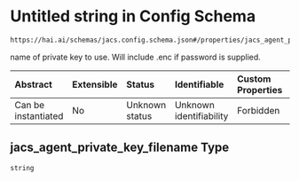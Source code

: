 # Untitled string in Config Schema

```txt
https://hai.ai/schemas/jacs.config.schema.json#/properties/jacs_agent_private_key_filename
```

name of private key to use. Will include .enc if password is supplied.

| Abstract            | Extensible | Status         | Identifiable            | Custom Properties | Additional Properties | Access Restrictions | Defined In                                                                            |
| :------------------ | :--------- | :------------- | :---------------------- | :---------------- | :-------------------- | :------------------ | :------------------------------------------------------------------------------------ |
| Can be instantiated | No         | Unknown status | Unknown identifiability | Forbidden         | Allowed               | none                | [jacs.config.schema.json\*](../../out/jacs.config.schema.json "open original schema") |

## jacs\_agent\_private\_key\_filename Type

`string`
